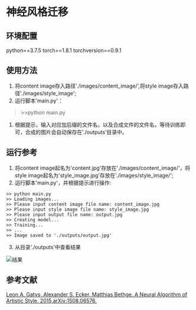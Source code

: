 # 神经风格迁移

## 环境配置
python==3.7.5 torch==1.8.1 torchversion==0.9.1

## 使用方法

1. 将content image存入路径'./images/content_image/',将style image存入路径'./images/style_image';
2. 运行脚本'main.py'：
>\>\>python main.py
1. 根据提示，输入对应加后缀的文件名，以及合成文件的文件名，等待训练即可，合成的图片会自动保存在'./outputs'目录中。

## 运行参考
1. 将content image起名为'content.jpg'存放在'./images/content_image/'，将style image起名为'style_image.jpg'存放在'./images/style_image/';
2. 运行脚本'main.py'，并根据提示进行操作:
```
>> python main.py
>> Loading images...
>> Please input content image file name: content_image.jpg
>> Please input style image file name: style_image.jpg
>> Please input output file name: output.jpg
>> Creating model...
>> Training...
>> ...
>> Image saved to './outputs/output.jpg'
```
3. 从目录'./outputs'中查看结果

![结果]('./outputs/output.jpg')

## 参考文献
[Leon A. Gatys, Alexander S. Ecker, Matthias Bethge. A Neural Algorithm of Artistic Style. 2015,arXiv:1508.06576.](https://arxiv.org/abs/1508.06576)